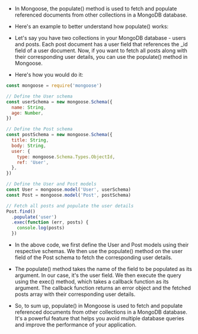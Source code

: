- In Mongoose, the populate() method is used to fetch and populate referenced documents from other collections in a MongoDB database.

- Here's an example to better understand how populate() works:

- Let's say you have two collections in your MongoDB database - users and posts. Each post document has a user field that references the \_id field of a user document. Now, if you want to fetch all posts along with their corresponding user details, you can use the populate() method in Mongoose.

- Here's how you would do it:

```js
const mongoose = require('mongoose')

// Define the User schema
const userSchema = new mongoose.Schema({
  name: String,
  age: Number,
})

// Define the Post schema
const postSchema = new mongoose.Schema({
  title: String,
  body: String,
  user: {
    type: mongoose.Schema.Types.ObjectId,
    ref: 'User',
  },
})

// Define the User and Post models
const User = mongoose.model('User', userSchema)
const Post = mongoose.model('Post', postSchema)

// Fetch all posts and populate the user details
Post.find()
  .populate('user')
  .exec(function (err, posts) {
    console.log(posts)
  })
```

- In the above code, we first define the User and Post models using their respective schemas. We then use the populate() method on the user field of the Post schema to fetch the corresponding user details.

- The populate() method takes the name of the field to be populated as its argument. In our case, it's the user field. We then execute the query using the exec() method, which takes a callback function as its argument. The callback function returns an error object and the fetched posts array with their corresponding user details.

- So, to sum up, populate() in Mongoose is used to fetch and populate referenced documents from other collections in a MongoDB database. It's a powerful feature that helps you avoid multiple database queries and improve the performance of your application.
